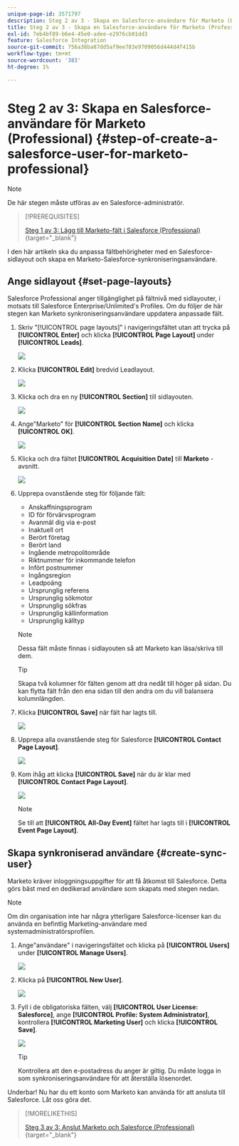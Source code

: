 ```yaml
---
unique-page-id: 3571797
description: Steg 2 av 3 - Skapa en Salesforce-användare för Marketo (Professional) - Marketo Docs - Produktdokumentation
title: Steg 2 av 3 - Skapa en Salesforce-användare för Marketo (Professional)
exl-id: 7eb4bf89-b6e4-45e0-adee-e2976cb01dd3
feature: Salesforce Integration
source-git-commit: 756a38ba87dd5af9ee783e9709056d444d4f415b
workflow-type: tm+mt
source-wordcount: '383'
ht-degree: 1%

---
```


# Steg 2 av 3: Skapa en Salesforce-användare för Marketo (Professional) {#step-of-create-a-salesforce-user-for-marketo-professional}

>[!NOTE]
>
>De här stegen måste utföras av en Salesforce-administratör.

>[!PREREQUISITES]
>
>[Steg 1 av 3: Lägg till Marketo-fält i Salesforce (Professional)](/help/marketo/product-docs/crm-sync/salesforce-sync/setup/professional-edition/step-1-of-3-add-marketo-fields-to-salesforce-professional.md){target="_blank"}

I den här artikeln ska du anpassa fältbehörigheter med en Salesforce-sidlayout och skapa en Marketo-Salesforce-synkroniseringsanvändare.

## Ange sidlayout {#set-page-layouts}

Salesforce Professional anger tillgänglighet på fältnivå med sidlayouter, i motsats till Salesforce Enterprise/Unlimited&#39;s Profiles. Om du följer de här stegen kan Marketo synkroniseringsanvändare uppdatera anpassade fält.

1. Skriv &quot;[!UICONTROL page layouts]&quot; i navigeringsfältet utan att trycka på **[!UICONTROL Enter]** och klicka **[!UICONTROL Page Layout]** under **[!UICONTROL Leads]**.

   ![](assets/image2016-2-26-12-3a58-3a32.png)

1. Klicka **[!UICONTROL Edit]** bredvid Leadlayout.

   ![](assets/image2016-2-26-13-3a2-3a46.png)

1. Klicka och dra en ny **[!UICONTROL Section]** till sidlayouten.

   ![](assets/image2014-12-9-12-3a56-3a40.png)

1. Ange&quot;Marketo&quot; för **[!UICONTROL Section Name]** och klicka **[!UICONTROL OK]**.

   ![](assets/image2014-12-9-12-3a56-3a52.png)

1. Klicka och dra fältet **[!UICONTROL Acquisition Date]** till **Marketo** -avsnitt.

   ![](assets/image2014-12-9-12-3a57-3a0.png)

1. Upprepa ovanstående steg för följande fält:

   * Anskaffningsprogram
   * ID för förvärvsprogram
   * Avanmäl dig via e-post
   * Inaktuell ort
   * Berört företag
   * Berört land
   * Ingående metropolitområde
   * Riktnummer för inkommande telefon
   * Infört postnummer
   * Ingångsregion
   * Leadpoäng
   * Ursprunglig referens
   * Ursprunglig sökmotor
   * Ursprunglig sökfras
   * Ursprunglig källinformation
   * Ursprunglig källtyp

   >[!NOTE]
   >
   >Dessa fält måste finnas i sidlayouten så att Marketo kan läsa/skriva till dem.

   >[!TIP]
   >
   >Skapa två kolumner för fälten genom att dra nedåt till höger på sidan. Du kan flytta fält från den ena sidan till den andra om du vill balansera kolumnlängden.

1. Klicka **[!UICONTROL Save]** när fält har lagts till.

   ![](assets/image2014-12-9-12-3a57-3a10.png)

1. Upprepa alla ovanstående steg för Salesforce **[!UICONTROL Contact Page Layout]**.

   ![](assets/image2016-2-26-13-3a10-3a1.png)

1. Kom ihåg att klicka **[!UICONTROL Save]** när du är klar med **[!UICONTROL Contact Page Layout]**.

   ![](assets/image2014-12-9-12-3a57-3a30.png)

   >[!NOTE]
   >
   >Se till att **[!UICONTROL All-Day Event]** fältet har lagts till i **[!UICONTROL Event Page Layout]**.

## Skapa synkroniserad användare {#create-sync-user}

Marketo kräver inloggningsuppgifter för att få åtkomst till Salesforce. Detta görs bäst med en dedikerad användare som skapats med stegen nedan.

>[!NOTE]
>
>Om din organisation inte har några ytterligare Salesforce-licenser kan du använda en befintlig Marketing-användare med systemadministratörsprofilen.

1. Ange&quot;användare&quot; i navigeringsfältet och klicka på **[!UICONTROL Users]** under **[!UICONTROL Manage Users]**.

   ![](assets/image2014-12-9-12-3a57-3a42.png)

1. Klicka på **[!UICONTROL New User]**.

   ![](assets/image2014-12-9-12-3a58-3a1.png)

1. Fyll i de obligatoriska fälten, välj **[!UICONTROL User License: Salesforce]**, ange **[!UICONTROL Profile: System Administrator]**, kontrollera **[!UICONTROL Marketing User]** och klicka **[!UICONTROL Save]**.

   ![](assets/image2014-12-9-12-3a58-3a11.png)

   >[!TIP]
   >
   >Kontrollera att den e-postadress du anger är giltig. Du måste logga in som synkroniseringsanvändare för att återställa lösenordet.

Underbar! Nu har du ett konto som Marketo kan använda för att ansluta till Salesforce. Låt oss göra det.

>[!MORELIKETHIS]
>
>[Steg 3 av 3: Anslut Marketo och Salesforce (Professional)](/help/marketo/product-docs/crm-sync/salesforce-sync/setup/professional-edition/step-3-of-3-connect-marketo-and-salesforce-professional.md){target="_blank"}

